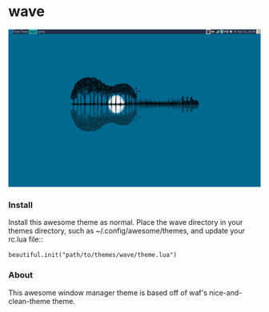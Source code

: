 wave
====

![Wave Awesome WM theme by wwwredfish](screenshot.png)

### Install
Install this awesome theme as normal. Place the wave directory
in your themes directory, such as ~/.config/awesome/themes, and update your
rc.lua file::

    beautiful.init("path/to/themes/wave/theme.lua")

### About
This awesome window manager theme is based off of waf's nice-and-clean-theme theme.
